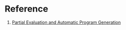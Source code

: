 # Reference

1. [Partial Evaluation and Automatic Program Generation](https://www.itu.dk/~sestoft/pebook/pebook.html)

